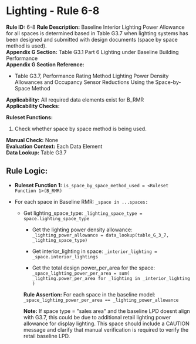 
# Lighting - Rule 6-8

**Rule ID:** 6-8
**Rule Description:** Baseline Interior Lighting Power Allowance for all spaces is determined based in Table G3.7 when lighting systems has been designed and submitted with design documents (space by space method is used).   
**Appendix G Section:** Table G3.1 Part 6 Lighting under Baseline Building Performance  
**Appendix G Section Reference:**  

- Table G3.7, Performance Rating Method Lighting Power Density Allowances and Occupancy Sensor Reductions Using the Space-by-Space Method

**Applicability:** All required data elements exist for B_RMR  
**Applicability Checks:**  

**Ruleset Functions:**  
  1. Check whether space by space method is being used.  

**Manual Check:** None  
**Evaluation Context:** Each Data Element  
**Data Lookup:** Table G3.7  
## Rule Logic: 

- **Ruleset Function 1:** ```is_space_by_space_method_used = <Ruleset Function 1>(B_RMR)```

- For each space in Baseline RMR: ```_space in ...spaces:```  

  - Get lighting_space_type: ```_lighting_space_type = space.lighting_space_type```  
    
    - Get the lighting power density allowance: ```_lighting_power_allowance = data_lookup(table_G_3_7, _lighting_space_type)```  

    - Get interior_lighting in space: ```_interior_lighting = _space.interior_lightings```  

    - Get the total design power_per_area for the space: ```_space_lighting_power_per_area = sum( _lighting.power_per_area for _lighting in _interior_lighting )``` 

     **Rule Assertion:** For each space in the baseline model: ```_space_lighting_power_per_area == _lighting_power_allowance```  
     
     **Note:** If space type = "sales area" and the baseline LPD doesnt align with G3.7, this could be due to additional retail lighting power allowance for display lighting. This space should include a CAUTION message and clarify that manual verification is required to verify the retail baseline LPD.
